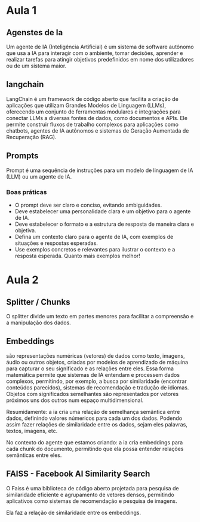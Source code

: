 # Aula 1

## Agenstes de Ia

  Um agente de IA (Inteligência Artificial) é um sistema de software autônomo que usa a IA para interagir
  com o ambiente, tomar decisões, aprender e realizar tarefas para atingir objetivos predefinidos em nome
  dos utilizadores ou de um sistema maior.
  
## langchain

LangChain é um framework de código aberto que facilita a criação de aplicações que utilizam Grandes Modelos de Linguagem (LLMs),
oferecendo um conjunto de ferramentas modulares e integrações para conectar LLMs a diversas fontes de dados, como documentos e APIs.
Ele permite construir fluxos de trabalho complexos para aplicações como chatbots, agentes de IA autônomos e sistemas de Geração
Aumentada de Recuperação (RAG).

## Prompts

Prompt é uma sequência de instruções para um modelo de linguagem de IA (LLM) ou um agente de IA.

### Boas práticas

- O prompt deve ser claro e conciso, evitando ambiguidades.
- Deve estabelecer uma personalidade clara e um objetivo para o agente de IA.
- Deve estabelecer o formato e a estrutura de resposta de maneira clara e objetiva.
- Defina um contexto claro para o agente de IA, com exemplos de situações e respostas esperadas.
- Use exemplos concretos e relevantes para ilustrar o contexto e a resposta esperada. Quanto mais exemplos melhor!

# Aula 2

## Splitter / Chunks

O splitter divide um texto em partes menores para facilitar a compreensão e a manipulação dos dados.

## Embeddings

são representações numéricas (vetores) de dados como texto, imagens, áudio ou outros objetos, criadas por modelos de aprendizado de
máquina para capturar o seu significado e as relações entre eles. Essa forma matemática permite que sistemas de IA entendam e processem
dados complexos, permitindo, por exemplo, a busca por similaridade (encontrar conteúdos parecidos), sistemas de recomendação e tradução
de idiomas. Objetos com significados semelhantes são representados por vetores próximos uns dos outros num espaço multidimensional.

Resumidamente: a ia cria uma relação de semelhança semântica entre dados, definindo valores númericos para cada um dos dados. Podendo
assim fazer relações de similaridade entre os dados, sejam eles palavras, textos, imagens, etc.

No contexto do agente que estamos criando: a ia cria embeddings para cada chunk do documento, permitindo que ela possa entender
relações semânticas entre eles.

## FAISS - Facebook AI Similarity Search

O Faiss é uma biblioteca de código aberto projetada para pesquisa de similaridade eficiente e agrupamento de vetores densos, permitindo
aplicativos como sistemas de recomendação e pesquisa de imagens.

Ela faz a relação de similaridade entre os embeddings.
